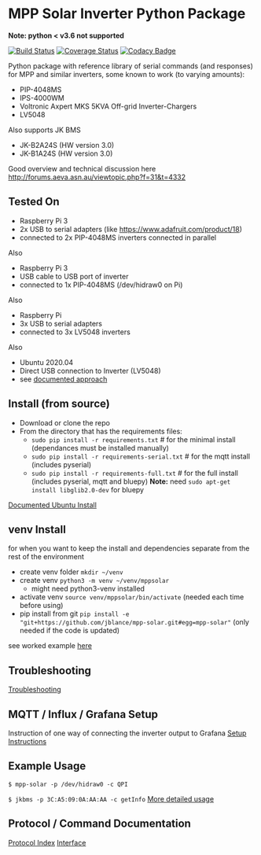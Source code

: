 # MPP Solar Inverter Python Package

__Note: python < v3.6 not supported__

[![Build Status](https://travis-ci.org/jblance/mpp-solar.svg?branch=master)](https://travis-ci.org/jblance/mpp-solar)
[![Coverage Status](https://coveralls.io/repos/github/jblance/mpp-solar/badge.svg?branch=master)](https://coveralls.io/github/jblance/mpp-solar?branch=master)
[![Codacy Badge](https://api.codacy.com/project/badge/Grade/08c51e13554d4f77836c6cc7b010df2c)](https://www.codacy.com/app/jblance/mpp-solar?utm_source=github.com&amp;utm_medium=referral&amp;utm_content=jblance/mpp-solar&amp;utm_campaign=Badge_Grade)

Python package with reference library of serial commands (and responses)
for MPP and similar inverters, some known to work (to varying amounts):
- PIP-4048MS
- IPS-4000WM
- Voltronic Axpert MKS 5KVA Off-grid Inverter-Chargers
- LV5048

Also supports JK BMS
- JK-B2A24S (HW version 3.0)
- JK-B1A24S (HW version 3.0)

Good overview and technical discussion here
http://forums.aeva.asn.au/viewtopic.php?f=31&t=4332

## Tested On
- Raspberry Pi 3
- 2x USB to serial adapters (like https://www.adafruit.com/product/18)
- connected to 2x PIP-4048MS inverters connected in parallel

Also
- Raspberry Pi 3
- USB cable to USB port of inverter
- connected to 1x PIP-4048MS (/dev/hidraw0 on Pi)

Also
- Raspberry Pi
- 3x USB to serial adapters
- connected to 3x LV5048 inverters

Also
- Ubuntu 2020.04
- Direct USB connection to Inverter (LV5048)
- see [documented approach](docs/ubuntu_install.md)

## Install (from source)
* Download or clone the repo
* From the directory that has the requirements files:
    * `sudo pip install -r requirements.txt`  # for the minimal install (dependances must be installed manually)
    * `sudo pip install -r requirements-serial.txt`  # for the mqtt install (includes pyserial)
    * `sudo pip install -r requirements-full.txt`  # for the full install (includes pyserial, mqtt and bluepy)
__Note:__ need `sudo apt-get install libglib2.0-dev` for bluepy

[Documented Ubuntu Install](docs/ubuntu_install.md)

## venv Install
for when you want to keep the install and dependencies separate from the rest of the environment
* create venv folder `mkdir ~/venv`
* create venv `python3 -m venv ~/venv/mppsolar`
    * might need python3-venv installed
* activate venv `source venv/mppsolar/bin/activate` (needed each time before using)
* pip install from git `pip install -e "git+https://github.com/jblance/mpp-solar.git#egg=mpp-solar"` (only needed if the code is updated)

see worked example [here](docs/venv.md)

## Troubleshooting ##
 [Troubleshooting](docs/troubleshooting.md)

## MQTT / Influx / Grafana Setup ##
Instruction of one way of connecting the inverter output to Grafana
[Setup Instructions](docs/MQTT_Influx_Grafana.md)

## Example Usage
`$ mpp-solar -p /dev/hidraw0 -c QPI`

`$ jkbms -p 3C:A5:09:0A:AA:AA -c getInfo`
[More detailed usage](docs/usage.md)

## Protocol / Command Documentation
[Protocol Index](docs/README.md)
[Interface](docs/interface.md)
